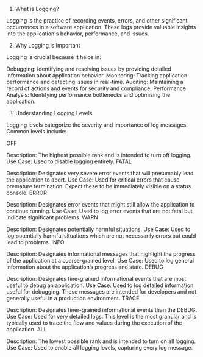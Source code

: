 1. What is Logging?

Logging is the practice of recording events, errors, and other significant occurrences in a software application. These logs provide valuable insights into the application's behavior, performance, and issues.

2. Why Logging is Important

Logging is crucial because it helps in:

Debugging: Identifying and resolving issues by providing detailed information about application behavior.
Monitoring: Tracking application performance and detecting issues in real-time.
Auditing: Maintaining a record of actions and events for security and compliance.
Performance Analysis: Identifying performance bottlenecks and optimizing the application.

3. Understanding Logging Levels

Logging levels categorize the severity and importance of log messages. Common levels include:

OFF

Description: The highest possible rank and is intended to turn off logging.
Use Case: Used to disable logging entirely.
FATAL

Description: Designates very severe error events that will presumably lead the application to abort.
Use Case: Used for critical errors that cause premature termination. Expect these to be immediately visible on a status console.
ERROR

Description: Designates error events that might still allow the application to continue running.
Use Case: Used to log error events that are not fatal but indicate significant problems.
WARN

Description: Designates potentially harmful situations.
Use Case: Used to log potentially harmful situations which are not necessarily errors but could lead to problems.
INFO

Description: Designates informational messages that highlight the progress of the application at a coarse-grained level.
Use Case: Used to log general information about the application’s progress and state.
DEBUG

Description: Designates fine-grained informational events that are most useful to debug an application.
Use Case: Used to log detailed information useful for debugging. These messages are intended for developers and not generally useful in a production environment.
TRACE

Description: Designates finer-grained informational events than the DEBUG.
Use Case: Used for very detailed logs. This level is the most granular and is typically used to trace the flow and values during the execution of the application.
ALL

Description: The lowest possible rank and is intended to turn on all logging.
Use Case: Used to enable all logging levels, capturing every log message.
